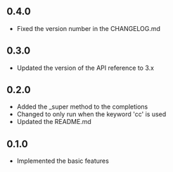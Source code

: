 ## 0.4.0
- Fixed the version number in the CHANGELOG.md

## 0.3.0
- Updated the version of the API reference to 3.x

## 0.2.0
- Added the _super method to the completions
- Changed to only run when the keyword 'cc' is used
- Updated the README.md

## 0.1.0
- Implemented the basic features
